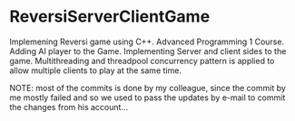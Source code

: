 # ReversiServerClientGame
Implemening Reversi game using C++. Advanced Programming 1 Course.
Adding AI player to the Game.
Implementing Server and client sides to the game.
Multithreading and threadpool concurrency pattern is applied to allow multiple clients to play at the same time.

NOTE:
most of the commits is done by my colleague, since the commit by me mostly failed and so we used to pass the updates by e-mail to commit the changes from his account...
